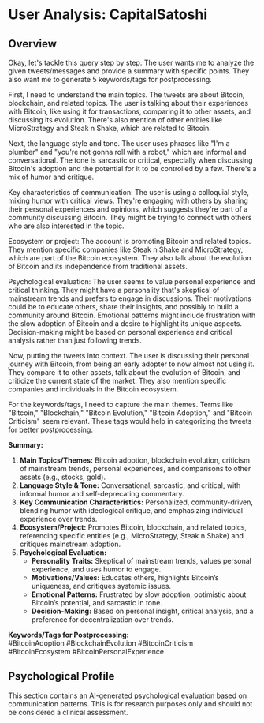 # User Analysis: CapitalSatoshi

## Overview

<think>
Okay, let's tackle this query step by step. The user wants me to analyze the given tweets/messages and provide a summary with specific points. They also want me to generate 5 keywords/tags for postprocessing.

First, I need to understand the main topics. The tweets are about Bitcoin, blockchain, and related topics. The user is talking about their experiences with Bitcoin, like using it for transactions, comparing it to other assets, and discussing its evolution. There's also mention of other entities like MicroStrategy and Steak n Shake, which are related to Bitcoin.

Next, the language style and tone. The user uses phrases like "I'm a plumber" and "you're not gonna roll with a robot," which are informal and conversational. The tone is sarcastic or critical, especially when discussing Bitcoin's adoption and the potential for it to be controlled by a few. There's a mix of humor and critique.

Key characteristics of communication: The user is using a colloquial style, mixing humor with critical views. They're engaging with others by sharing their personal experiences and opinions, which suggests they're part of a community discussing Bitcoin. They might be trying to connect with others who are also interested in the topic.

Ecosystem or project: The account is promoting Bitcoin and related topics. They mention specific companies like Steak n Shake and MicroStrategy, which are part of the Bitcoin ecosystem. They also talk about the evolution of Bitcoin and its independence from traditional assets.

Psychological evaluation: The user seems to value personal experience and critical thinking. They might have a personality that's skeptical of mainstream trends and prefers to engage in discussions. Their motivations could be to educate others, share their insights, and possibly to build a community around Bitcoin. Emotional patterns might include frustration with the slow adoption of Bitcoin and a desire to highlight its unique aspects. Decision-making might be based on personal experience and critical analysis rather than just following trends.

Now, putting the tweets into context. The user is discussing their personal journey with Bitcoin, from being an early adopter to now almost not using it. They compare it to other assets, talk about the evolution of Bitcoin, and criticize the current state of the market. They also mention specific companies and individuals in the Bitcoin ecosystem.

For the keywords/tags, I need to capture the main themes. Terms like "Bitcoin," "Blockchain," "Bitcoin Evolution," "Bitcoin Adoption," and "Bitcoin Criticism" seem relevant. These tags would help in categorizing the tweets for better postprocessing.
</think>

**Summary:**  
1. **Main Topics/Themes:** Bitcoin adoption, blockchain evolution, criticism of mainstream trends, personal experiences, and comparisons to other assets (e.g., stocks, gold).  
2. **Language Style & Tone:** Conversational, sarcastic, and critical, with informal humor and self-deprecating commentary.  
3. **Key Communication Characteristics:** Personalized, community-driven, blending humor with ideological critique, and emphasizing individual experience over trends.  
4. **Ecosystem/Project:** Promotes Bitcoin, blockchain, and related topics, referencing specific entities (e.g., MicroStrategy, Steak n Shake) and critiques mainstream adoption.  
5. **Psychological Evaluation:**  
   - **Personality Traits:** Skeptical of mainstream trends, values personal experience, and uses humor to engage.  
   - **Motivations/Values:** Educates others, highlights Bitcoin’s uniqueness, and critiques systemic issues.  
   - **Emotional Patterns:** Frustrated by slow adoption, optimistic about Bitcoin’s potential, and sarcastic in tone.  
   - **Decision-Making:** Based on personal insight, critical analysis, and a preference for decentralization over trends.  

**Keywords/Tags for Postprocessing:**  
#BitcoinAdoption #BlockchainEvolution #BitcoinCriticism #BitcoinEcosystem #BitcoinPersonalExperience

## Psychological Profile

This section contains an AI-generated psychological evaluation based on communication patterns. This is for research purposes only and should not be considered a clinical assessment.